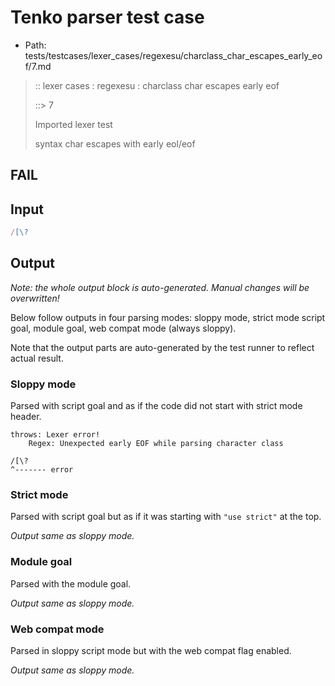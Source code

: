 # Tenko parser test case

- Path: tests/testcases/lexer_cases/regexesu/charclass_char_escapes_early_eof/7.md

> :: lexer cases : regexesu : charclass char escapes early eof
>
> ::> 7
>
> Imported lexer test
>
> syntax char escapes with early eol/eof

## FAIL

## Input

`````js
/[\?
`````

## Output

_Note: the whole output block is auto-generated. Manual changes will be overwritten!_

Below follow outputs in four parsing modes: sloppy mode, strict mode script goal, module goal, web compat mode (always sloppy).

Note that the output parts are auto-generated by the test runner to reflect actual result.

### Sloppy mode

Parsed with script goal and as if the code did not start with strict mode header.

`````
throws: Lexer error!
    Regex: Unexpected early EOF while parsing character class

/[\?
^------- error
`````

### Strict mode

Parsed with script goal but as if it was starting with `"use strict"` at the top.

_Output same as sloppy mode._

### Module goal

Parsed with the module goal.

_Output same as sloppy mode._

### Web compat mode

Parsed in sloppy script mode but with the web compat flag enabled.

_Output same as sloppy mode._
